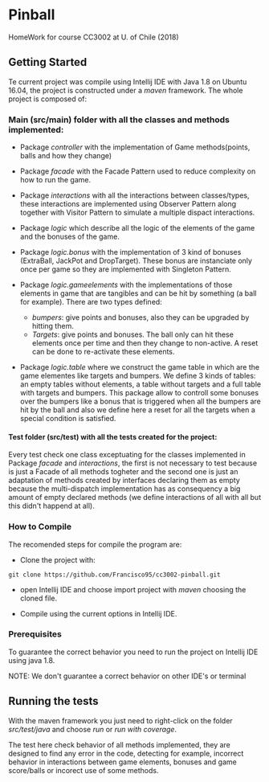 # Pinball

HomeWork for course CC3002 at U. of Chile (2018)

## Getting Started

Te current project was compile using Intellij IDE with Java 1.8 on Ubuntu 16.04, the project is constructed under a _maven_ framework. The whole project is composed of:

### Main (src/main) folder with all the classes and methods implemented:

* Package _controller_ with the implementation of Game methods(points, balls and how they change)
* Package _facade_ with the Facade Pattern used to reduce complexity on how to run the game.
* Package _interactions_ with all the interactions between classes/types, these interactions are implemented using Observer Pattern along together with Visitor Pattern to simulate a multiple dispact interactions.
* Package _logic_ which describe all the logic of the elements of the game and the bonuses of the game.
* Package _logic.bonus_ with the implementation of 3 kind of bonuses (ExtraBall, JackPot and DropTarget). These bonus are instanciate only once per game so they are implemented with Singleton Pattern.
* Package _logic.gameelements_ with the implementations of those elements in game that are tangibles and can be hit by something (a ball for example). There are two types defined:
	* _bumpers_: give points and bonuses, also they can be upgraded by hitting them.
	* _Targets_: give points and bonuses. The ball only can hit these elements once per time and then they change to non-active. A reset can be done to re-activate these elements.

* Package _logic.table_ where we construct the game table in which are the game elementes like targets and bumpers. We define 3 kinds of tables: an empty tables without elements, a table without targets and a full table with targets and bumpers. This package allow to controll some bonuses over the bumpers like a bonus that is triggered when all the bumpers are hit by the ball and also we define here a reset for all the targets when a special condition is satisfied.

#### Test folder (src/test) with all the tests created for the project:

Every test check one class exceptuating for the classes implemented in Package _facade_ and _interactions_, the first is not necessary to test because is just a Facade of all methods togheter and the second one is just an adaptation of methods created by interfaces declaring them as empty because the multi-dispatch implementation has as consequency a big amount of empty declared methods (we define interactions of all with all but this didn't happend at all).

### How to Compile

The recomended steps for compile the program are:

* Clone the project with:
```
git clone https://github.com/Francisco95/cc3002-pinball.git
```

* open Intellij IDE and choose import project with _maven_ choosing the cloned file.

* Compile using the current options in Intellij IDE.

### Prerequisites

To guarantee the correct behavior you need to run the project on Intellij IDE using java 1.8.

NOTE: We don't guarantee a correct behavior on other IDE's or terminal


## Running the tests

With the maven framework you just need to right-click on the folder _src/test/java_ and choose _run_ or _run with coverage_.

The test here check behavior of all methods implemented, they are designed to find any error in the code, detecting for example, incorrect behavior in interactions between game elements, bonuses and game score/balls or incorect use of some methods.



